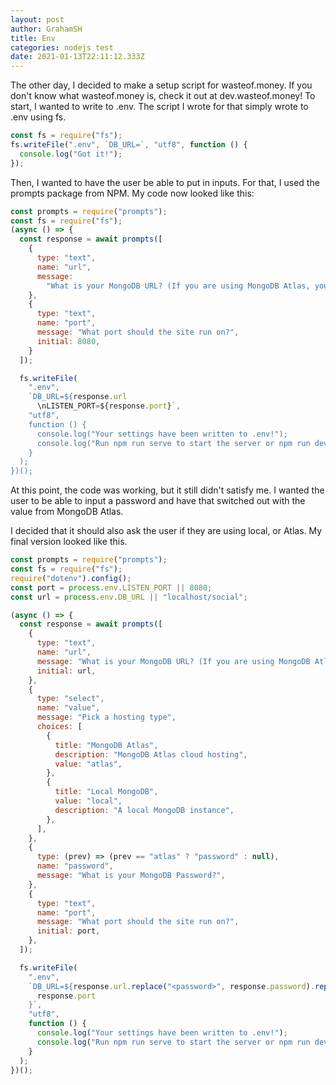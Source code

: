 ```yaml
---
layout: post
author: GrahamSH
title: Env
categories: nodejs test
date: 2021-01-13T22:11:12.333Z
---
```


The other day, I decided to make a setup script for wasteof.money. If you don't know what wasteof.money is, check it out at dev.wasteof.money!
To start, I wanted to write to .env. The script I wrote for that simply wrote to .env using fs.

```js
const fs = require("fs");
fs.writeFile(".env", `DB_URL=`, "utf8", function () {
  console.log("Got it!");
});
```

Then, I wanted to have the user be able to put in inputs. For that, I used the prompts package from NPM. My code now looked like this:

```js
const prompts = require("prompts");
const fs = require("fs");
(async () => {
  const response = await prompts([
    {
      type: "text",
      name: "url",
      message:
        "What is your MongoDB URL? (If you are using MongoDB Atlas, you can keep the <> values)",
    },
    {
      type: "text",
      name: "port",
      message: "What port should the site run on?",
      initial: 8080,
    }
  ]);

  fs.writeFile(
    ".env",
    `DB_URL=${response.url
      \nLISTEN_PORT=${response.port}`,
    "utf8",
    function () {
      console.log("Your settings have been written to .env!");
      console.log("Run npm run serve to start the server or npm run dev to start it with nodemon.");
    }
  );
})();
```

At this point, the code was working, but it still didn't satisfy me. I wanted the user to be able to input a password and have that switched out with the <password> value from MongoDB Atlas.

I decided that it should also ask the user if they are using local, or Atlas. My final version looked like this.

```js
const prompts = require("prompts");
const fs = require("fs");
require("dotenv").config();
const port = process.env.LISTEN_PORT || 8080;
const url = process.env.DB_URL || "localhost/social";

(async () => {
  const response = await prompts([
    {
      type: "text",
      name: "url",
      message: "What is your MongoDB URL? (If you are using MongoDB Atlas, you can keep the <> values)",
      initial: url,
    },
    {
      type: "select",
      name: "value",
      message: "Pick a hosting type",
      choices: [
        {
          title: "MongoDB Atlas",
          description: "MongoDB Atlas cloud hosting",
          value: "atlas",
        },
        {
          title: "Local MongoDB",
          value: "local",
          description: "A local MongoDB instance",
        },
      ],
    },
    {
      type: (prev) => (prev == "atlas" ? "password" : null),
      name: "password",
      message: "What is your MongoDB Password?",
    },
    {
      type: "text",
      name: "port",
      message: "What port should the site run on?",
      initial: port,
    },
  ]);

  fs.writeFile(
    ".env",
    `DB_URL=${response.url.replace("<password>", response.password).replace("<dbname>", "social")}\nLISTEN_PORT=${
      response.port
    }`,
    "utf8",
    function () {
      console.log("Your settings have been written to .env!");
      console.log("Run npm run serve to start the server or npm run dev to start it with nodemon.");
    }
  );
})();
```

